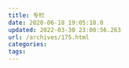 ```yaml
---
title: 专栏
date: 2020-06-18 19:05:18.0
updated: 2022-03-30 23:00:56.263
url: /archives/175.html
categories: 
tags: 
---
```


